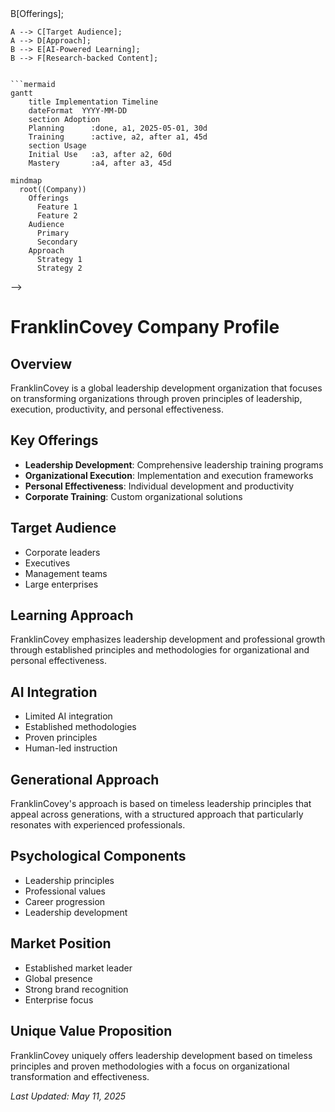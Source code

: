 <!-- Mermaid support for diagrams, flowcharts, and Gantt charts -->
<!-- Usage examples:
```mermaid
graph TD;
    A[Company] --> B[Offerings];
    A --> C[Target Audience];
    A --> D[Approach];
    B --> E[AI-Powered Learning];
    B --> F[Research-backed Content];
```

```mermaid
gantt
    title Implementation Timeline
    dateFormat  YYYY-MM-DD
    section Adoption
    Planning      :done, a1, 2025-05-01, 30d
    Training      :active, a2, after a1, 45d
    section Usage
    Initial Use   :a3, after a2, 60d
    Mastery       :a4, after a3, 45d
```

```mermaid
mindmap
  root((Company))
    Offerings
      Feature 1
      Feature 2
    Audience
      Primary
      Secondary
    Approach
      Strategy 1
      Strategy 2
```
-->
# FranklinCovey Company Profile

## Overview
FranklinCovey is a global leadership development organization that focuses on transforming organizations through proven principles of leadership, execution, productivity, and personal effectiveness.

## Key Offerings
- **Leadership Development**: Comprehensive leadership training programs
- **Organizational Execution**: Implementation and execution frameworks
- **Personal Effectiveness**: Individual development and productivity
- **Corporate Training**: Custom organizational solutions

## Target Audience
- Corporate leaders
- Executives
- Management teams
- Large enterprises

## Learning Approach
FranklinCovey emphasizes leadership development and professional growth through established principles and methodologies for organizational and personal effectiveness.

## AI Integration
- Limited AI integration
- Established methodologies
- Proven principles
- Human-led instruction

## Generational Approach
FranklinCovey's approach is based on timeless leadership principles that appeal across generations, with a structured approach that particularly resonates with experienced professionals.

## Psychological Components
- Leadership principles
- Professional values
- Career progression
- Leadership development

## Market Position
- Established market leader
- Global presence
- Strong brand recognition
- Enterprise focus

## Unique Value Proposition
FranklinCovey uniquely offers leadership development based on timeless principles and proven methodologies with a focus on organizational transformation and effectiveness.

*Last Updated: May 11, 2025*
